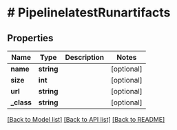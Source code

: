 # # PipelinelatestRunartifacts

## Properties

Name | Type | Description | Notes
------------ | ------------- | ------------- | -------------
**name** | **string** |  | [optional]
**size** | **int** |  | [optional]
**url** | **string** |  | [optional]
**_class** | **string** |  | [optional]

[[Back to Model list]](../../README.md#models) [[Back to API list]](../../README.md#endpoints) [[Back to README]](../../README.md)
